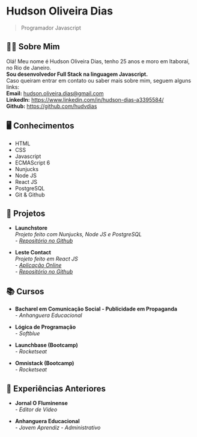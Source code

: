 # Hudson Oliveira Dias
> Programador Javascript

## 🙋‍♂️ Sobre Mim

Olá! Meu nome é Hudson Oliveira Dias, tenho 25 anos e moro em Itaboraí, no Rio de Janeiro.
\
**Sou desenvolvedor Full Stack na linguagem Javascript.**
\
Caso queiram entrar em contato ou saber mais sobre mim, seguem alguns links:
\
**Email:** hudson.oliveira.dias@gmail.com
\
**LinkedIn:** https://www.linkedin.com/in/hudson-dias-a3395584/
\
**Github:** https://github.com/hudvdias

## 🖥️ Conhecimentos

- HTML
- CSS
- Javascript
- ECMAScript 6
- Nunjucks
- Node JS
- React JS
- PostgreSQL
- Git & Github

## 📁 Projetos

- **Launchstore**
\
  *Projeto feito com Nunjucks, Node JS e PostgreSQL*
	\
  *- [Repositório no Github](https://github.com/hudvdias/launchstore)*

- **Leste Contact**
\
  *Projeto feito em React JS*
	\
  *- [Aplicação Online](https://leste-contact.herokuapp.com/)*
	\
  *- [Repositório no Github](https://github.com/hudvdias/desafio)*

## 📚 Cursos

- **Bacharel em Comunicação Social - Publicidade em Propaganda**
\
	*- Anhanguera Educacional*

- **Lógica de Programação**
\
	*- Softblue*

- **Launchbase (Bootcamp)**
\
	*- Rocketseat*

- **Omnistack (Bootcamp)**
\
	*- Rocketseat*

## 💼 Experiências Anteriores

- **Jornal O Fluminense**
\
	*- Editor de Vídeo*

- **Anhanguera Educacional**
\
	*- Jovem Aprendiz - Administrativo*
